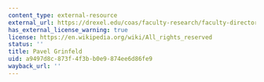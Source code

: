 ```yaml
---
content_type: external-resource
external_url: https://drexel.edu/coas/faculty-research/faculty-directory/mathematics/Pavel-Grinfeld/
has_external_license_warning: true
license: https://en.wikipedia.org/wiki/All_rights_reserved
status: ''
title: Pavel Grinfeld
uid: a9497d8c-873f-4f3b-b0e9-874ee6d86fe9
wayback_url: ''
---
```


